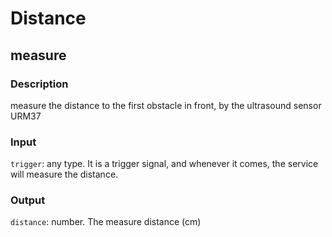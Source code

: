 # Distance

## measure

### Description

measure the distance to the first obstacle in front, by the ultrasound sensor URM37

### Input

`trigger`: any type. It is a trigger signal, and whenever it comes, the service will measure the distance.

### Output

`distance`: number. The measure distance (cm)